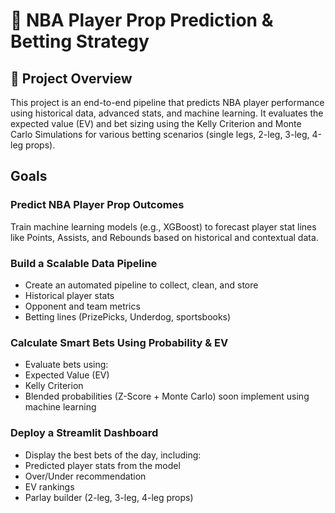 # 🏀 NBA Player Prop Prediction & Betting Strategy
## 📌 Project Overview
This project is an end-to-end pipeline that predicts NBA player performance using historical data, advanced stats, and machine learning. It evaluates the expected value (EV) and bet sizing using the Kelly Criterion and Monte Carlo Simulations for various betting scenarios (single legs, 2-leg, 3-leg, 4-leg props).
## Goals
### Predict NBA Player Prop Outcomes
Train machine learning models (e.g., XGBoost) to forecast player stat lines like Points, Assists, and Rebounds based on historical and contextual data.

### Build a Scalable Data Pipeline
- Create an automated pipeline to collect, clean, and store
- Historical player stats
- Opponent and team metrics
- Betting lines (PrizePicks, Underdog, sportsbooks)

### Calculate Smart Bets Using Probability & EV
- Evaluate bets using:
- Expected Value (EV)
- Kelly Criterion
- Blended probabilities (Z-Score + Monte Carlo) soon implement using machine learning

### Deploy a Streamlit Dashboard
- Display the best bets of the day, including:
- Predicted player stats from the model
- Over/Under recommendation
- EV rankings
- Parlay builder (2-leg, 3-leg, 4-leg props)
